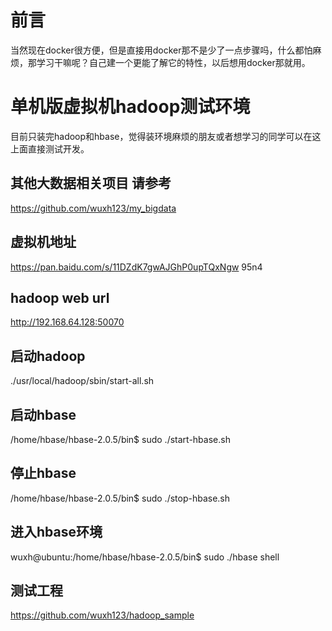 # 前言
当然现在docker很方便，但是直接用docker那不是少了一点步骤吗，什么都怕麻烦，那学习干嘛呢？自己建一个更能了解它的特性，以后想用docker那就用。
  
# 单机版虚拟机hadoop测试环境
目前只装完hadoop和hbase，觉得装环境麻烦的朋友或者想学习的同学可以在这上面直接测试开发。

## 其他大数据相关项目 请参考
https://github.com/wuxh123/my_bigdata

## 虚拟机地址
https://pan.baidu.com/s/11DZdK7gwAJGhP0upTQxNgw
95n4

## hadoop web url
http://192.168.64.128:50070

## 启动hadoop
./usr/local/hadoop/sbin/start-all.sh

## 启动hbase
/home/hbase/hbase-2.0.5/bin$ sudo ./start-hbase.sh

## 停止hbase
/home/hbase/hbase-2.0.5/bin$ sudo ./stop-hbase.sh

## 进入hbase环境
wuxh@ubuntu:/home/hbase/hbase-2.0.5/bin$ sudo ./hbase shell

## 测试工程
https://github.com/wuxh123/hadoop_sample
